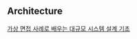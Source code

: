 ## Architecture

[가상 면접 사례로 배우는 대규모 시스템 설계 기초](http://www.kyobobook.co.kr/product/detailViewKor.laf?mallGb=KOR&ejkGb=KOR&barcode=9788966263158)

